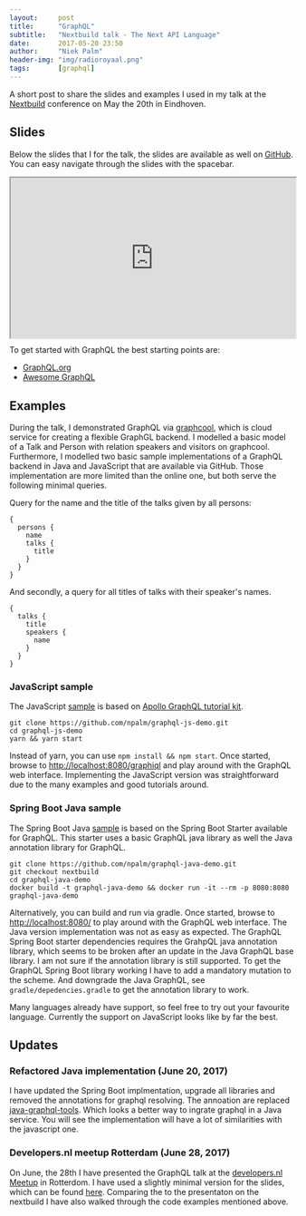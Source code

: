```yaml
---
layout:     post
title:      "GraphQL"
subtitle:   "Nextbuild talk - The Next API Language"
date:       2017-05-20 23:50
author:     "Niek Palm"
header-img: "img/radioroyaal.png"
tags:       [graphql]
---
```


A short post to share the slides and examples I used in my talk at the [Nextbuild](http://nextbuild.nl/) conference on May the 20th in Eindhoven.

## Slides
Below the slides that I for the talk, the slides are available as well on [GitHub](https://npalm.github.io/graphql-slides-20170520/). You can easy navigate through the slides with the spacebar.

<div style="position:relative; width:100%; height:0px; padding-bottom:56.25%;">
    <iframe style="position:absolute; left:0; top:0; width:100%; height:100%"
        src="https://npalm.github.io/graphql-slides-20170520/">
    </iframe>
</div>

To get started with GraphQL the best starting points are:
- [GraphQL.org](https://graphql.org)
- [Awesome GraphQL](https://github.com/chentsulin/awesome-graphql)

## Examples
During the talk, I demonstrated GraphQL via [graphcool](https://www.graph.cool/), which is cloud service for creating a flexible GraphGL backend. I modelled a basic model of a Talk and Person with relation speakers and visitors on graphcool. Furthermore, I modelled two basic sample implementations of a GraphQL backend in Java and JavaScript that are available via GitHub. Those implementation are more limited than the online one, but both serve the following minimal queries.

Query for the name and the title of the talks given by all persons:
```
{
  persons {
    name
    talks {
      title
    }
  }
}
```

And secondly, a query for all titles of talks with their speaker's names.
```
{
  talks {
    title
    speakers {
      name
    }
  }
}
```

### JavaScript sample
The JavaScript [sample](https://github.com/npalm/graphql-js-demo.git) is based on [Apollo GraphQL tutorial kit](https://github.com/apollostack/apollo-starter-kit).

```
git clone https://github.com/npalm/graphql-js-demo.git
cd graphql-js-demo
yarn && yarn start
```
Instead of yarn, you can use `npm install && npm start`. Once started, browse to [http://localhost:8080/graphiql](http://localhost:8080/graphiql) and play around with the GraphQL web interface. Implementing the JavaScript version was straightforward due to the many examples and good tutorials around.


### Spring Boot Java sample
The Spring Boot Java [sample](https://github.com/npalm/graphql-java-demo.git) is based on the Spring Boot Starter available for GraphQL. This starter uses a basic GraphQL java library as well the Java annotation library for GraphQL.
```
git clone https://github.com/npalm/graphql-java-demo.git
git checkout nextbuild
cd graphql-java-demo
docker build -t graphql-java-demo && docker run -it --rm -p 8080:8080 graphql-java-demo
```
Alternatively, you can build and run via gradle. Once started, browse to [http://localhost:8080/](http://localhost:8080/) to play around with the GraphQL web interface. The Java version implementation was not as easy as expected. The GraphQL Spring Boot starter dependencies requires the GrahpQL java annotation library, which seems to be broken after an update in the Java GraphQL base library. I am not sure if the annotation library is still supported. To get the GraphQL Spring Boot library working I have to add a mandatory mutation to the scheme. And downgrade the Java GraphQL, see `gradle/depedencies.gradle` to get the annotation library to work.

Many languages already have support, so feel free to try out your favourite language. Currently the support on JavaScript looks like by far the best.

## Updates

### Refactored Java implementation (June 20, 2017)
I have updated the Spring Boot implmentation, upgrade all libraries and removed the annotations for graphql resolving. The annoation are replaced [java-graphql-tools](https://github.com/graphql-java/graphql-java-tools). Which looks a better way to ingrate graphql in a Java service. You will see the implementation will have a lot of similarities with the javascript one.

### Developers.nl meetup Rotterdam (June 28, 2017)
On June, the 28th I have presented the GraphQL talk at the [developers.nl Meetup](https://www.meetup.com/Developers-nl-Meetup/events/240419508/) in Rotterdom. I have used a slightly minimal version for the slides, which can be found [here](https://npalm.github.io/graphql-slides-20170628/). Comparing the to the presentaton on the nextbuild I have also walked through the code examples mentioned above.
